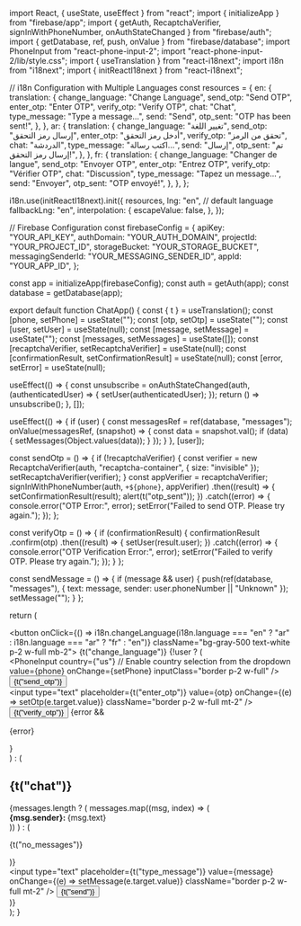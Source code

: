 import React, { useState, useEffect } from "react";
import { initializeApp } from "firebase/app";
import { getAuth, RecaptchaVerifier, signInWithPhoneNumber, onAuthStateChanged } from "firebase/auth";
import { getDatabase, ref, push, onValue } from "firebase/database";
import PhoneInput from "react-phone-input-2";
import "react-phone-input-2/lib/style.css";
import { useTranslation } from "react-i18next";
import i18n from "i18next";
import { initReactI18next } from "react-i18next";

// i18n Configuration with Multiple Languages
const resources = {
  en: {
    translation: {
      change_language: "Change Language",
      send_otp: "Send OTP",
      enter_otp: "Enter OTP",
      verify_otp: "Verify OTP",
      chat: "Chat",
      type_message: "Type a message...",
      send: "Send",
      otp_sent: "OTP has been sent!",
    },
  },
  ar: {
    translation: {
      change_language: "تغيير اللغة",
      send_otp: "إرسال رمز التحقق",
      enter_otp: "أدخل رمز التحقق",
      verify_otp: "تحقق من الرمز",
      chat: "الدردشة",
      type_message: "اكتب رسالة...",
      send: "إرسال",
      otp_sent: "تم إرسال رمز التحقق!",
    },
  },
  fr: {
    translation: {
      change_language: "Changer de langue",
      send_otp: "Envoyer OTP",
      enter_otp: "Entrez OTP",
      verify_otp: "Vérifier OTP",
      chat: "Discussion",
      type_message: "Tapez un message...",
      send: "Envoyer",
      otp_sent: "OTP envoyé!",
    },
  },
};

i18n.use(initReactI18next).init({
  resources,
  lng: "en", // default language
  fallbackLng: "en",
  interpolation: {
    escapeValue: false,
  },
});

// Firebase Configuration
const firebaseConfig = {
  apiKey: "YOUR_API_KEY",
  authDomain: "YOUR_AUTH_DOMAIN",
  projectId: "YOUR_PROJECT_ID",
  storageBucket: "YOUR_STORAGE_BUCKET",
  messagingSenderId: "YOUR_MESSAGING_SENDER_ID",
  appId: "YOUR_APP_ID",
};

const app = initializeApp(firebaseConfig);
const auth = getAuth(app);
const database = getDatabase(app);

export default function ChatApp() {
  const { t } = useTranslation();
  const [phone, setPhone] = useState("");
  const [otp, setOtp] = useState("");
  const [user, setUser] = useState(null);
  const [message, setMessage] = useState("");
  const [messages, setMessages] = useState([]);
  const [recaptchaVerifier, setRecaptchaVerifier] = useState(null);
  const [confirmationResult, setConfirmationResult] = useState(null);
  const [error, setError] = useState(null);

  useEffect(() => {
    const unsubscribe = onAuthStateChanged(auth, (authenticatedUser) => {
      setUser(authenticatedUser);
    });
    return () => unsubscribe();
  }, []);

  useEffect(() => {
    if (user) {
      const messagesRef = ref(database, "messages");
      onValue(messagesRef, (snapshot) => {
        const data = snapshot.val();
        if (data) {
          setMessages(Object.values(data));
        }
      });
    }
  }, [user]);

  const sendOtp = () => {
    if (!recaptchaVerifier) {
      const verifier = new RecaptchaVerifier(auth, "recaptcha-container", { size: "invisible" });
      setRecaptchaVerifier(verifier);
    }
    const appVerifier = recaptchaVerifier;
    signInWithPhoneNumber(auth, `+${phone}`, appVerifier)
      .then((result) => {
        setConfirmationResult(result);
        alert(t("otp_sent"));
      })
      .catch((error) => {
        console.error("OTP Error:", error);
        setError("Failed to send OTP. Please try again.");
      });
  };

  const verifyOtp = () => {
    if (confirmationResult) {
      confirmationResult
        .confirm(otp)
        .then((result) => {
          setUser(result.user);
        })
        .catch((error) => {
          console.error("OTP Verification Error:", error);
          setError("Failed to verify OTP. Please try again.");
        });
    }
  };

  const sendMessage = () => {
    if (message && user) {
      push(ref(database, "messages"), { text: message, sender: user.phoneNumber || "Unknown" });
      setMessage("");
    }
  };

  return (
    <div className="p-4 max-w-md mx-auto">
      <button onClick={() => i18n.changeLanguage(i18n.language === "en" ? "ar" : i18n.language === "ar" ? "fr" : "en")} className="bg-gray-500 text-white p-2 w-full mb-2">
        {t("change_language")}
      </button>
      {!user ? (
        <div>
          <PhoneInput
            country={"us"} // Enable country selection from the dropdown
            value={phone}
            onChange={setPhone}
            inputClass="border p-2 w-full"
          />
          <button onClick={sendOtp} className="bg-green-500 text-white p-2 w-full mt-2">{t("send_otp")}</button>
          <div id="recaptcha-container"></div>
          <input 
            type="text" 
            placeholder={t("enter_otp")} 
            value={otp} 
            onChange={(e) => setOtp(e.target.value)}
            className="border p-2 w-full mt-2" 
          />
          <button onClick={verifyOtp} className="bg-blue-500 text-white p-2 w-full mt-2">{t("verify_otp")}</button>
          {error && <p className="text-red-500 mt-2">{error}</p>}
        </div>
      ) : (
        <div>
          <h2 className="text-lg font-bold">{t("chat")}</h2>
          <div className="border p-4 h-64 overflow-auto">
            {messages.length ? (
              messages.map((msg, index) => (
                <div key={index} className="p-2 border-b">
                  <strong>{msg.sender}: </strong>{msg.text}
                </div>
              ))
            ) : (
              <p>{t("no_messages")}</p>
            )}
          </div>
          <input 
            type="text" 
            placeholder={t("type_message")} 
            value={message} 
            onChange={(e) => setMessage(e.target.value)}
            className="border p-2 w-full mt-2" 
          />
          <button onClick={sendMessage} className="bg-green-500 text-white p-2 w-full mt-2">{t("send")}</button>
        </div>
      )}
    </div>
  );
}
